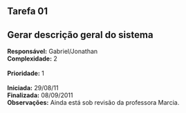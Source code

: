 ## Tarefa 01 ##

## Gerar descrição geral do sistema ##

**Responsável:** Gabriel/Jonathan
<br>
<b>Complexidade:</b> 2<br>
<br>
<b>Prioridade:</b> 1<br>
<br>
<b>Iniciada:</b> 29/08/11<br>
<b>Finalizada:</b> 08/09/2011<br>
<b>Observações:</b> Ainda está sob revisão da professora Marcia.